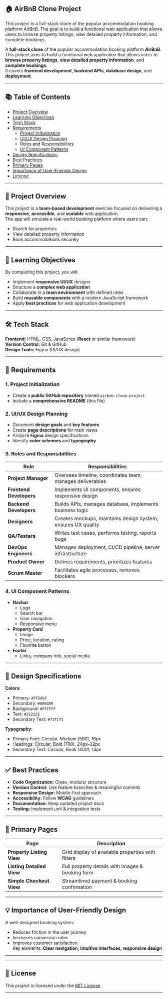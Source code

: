 ## 🏠 AirBnB Clone Project 
This project is a full-stack clone of the popular accommodation booking platform AirBnB. The goal is to build a functional web application that allows users to browse property listings, view detailed property information, and complete bookings.

A **full-stack clone** of the popular accommodation booking platform **AirBnB**.  
This project aims to build a functional web application that allows users to **browse property listings**, **view detailed property information**, and **complete bookings**.  
It covers **frontend development**, **backend APIs**, **database design**, and **deployment**.

---

## 📚 Table of Contents
- [Project Overview](#project-overview)
- [Learning Objectives](#learning-objectives)
- [Tech Stack](#tech-stack)
- [Requirements](#requirements)
  - [Project Initialization](#project-initialization)
  - [UI/UX Design Planning](#uiux-design-planning)
  - [Roles and Responsibilities](#roles-and-responsibilities)
  - [UI Component Patterns](#ui-component-patterns)
- [Design Specifications](#design-specifications)
- [Best Practices](#best-practices)
- [Primary Pages](#primary-pages)
- [Importance of User-Friendly Design](#importance-of-user-friendly-design)
- [License](#license)

---

## 📖 Project Overview
This project is a **team-based development** exercise focused on delivering a **responsive**, **accessible**, and **scalable** web application.  
The app will simulate a real-world booking platform where users can:
- Search for properties
- View detailed property information
- Book accommodations securely

---

## 🎯 Learning Objectives
By completing this project, you will:
- Implement **responsive UI/UX** designs
- Structure a **complex web application**
- Collaborate in a **team environment** with defined roles
- Build **reusable components** with a modern JavaScript framework
- Apply **best practices** for web application development

---

## 🛠 Tech Stack
**Frontend:** HTML, CSS, JavaScript (**React** or similar framework)  
**Version Control:** Git & GitHub  
**Design Tools:** Figma (UI/UX design)

---

## 📌 Requirements

### 1. Project Initialization
- Create a **public GitHub repository** named `airbnb-clone-project`
- Include a **comprehensive README** (this file)

### 2. UI/UX Design Planning
- Document **design goals** and **key features**
- Create **page descriptions** for main views
- Analyze **Figma** design specifications
- Identify **color schemes** and **typography**

### 3. Roles and Responsibilities
| Role | Responsibilities |
|------|------------------|
| **Project Manager** | Oversees timeline, coordinates team, manages deliverables |
| **Frontend Developers** | Implements UI components, ensures responsive design |
| **Backend Developers** | Builds APIs, manages database, implements business logic |
| **Designers** | Creates mockups, maintains design system, ensures UX quality |
| **QA/Testers** | Writes test cases, performs testing, reports bugs |
| **DevOps Engineers** | Manages deployment, CI/CD pipeline, server infrastructure |
| **Product Owner** | Defines requirements, prioritizes features |
| **Scrum Master** | Facilitates agile processes, removes blockers |

### 4. UI Component Patterns
- **Navbar**
  - Logo
  - Search bar
  - User navigation
  - Responsive menu
- **Property Card**
  - Image
  - Price, location, rating
  - Favorite button
- **Footer**
  - Links, company info, social media

---

## 🎨 Design Specifications
**Colors:**
- Primary: `#FF5A5F`
- Secondary: `#008489`
- Background: `#FFFFFF`
- Text: `#222222`
- Secondary Text: `#717171`

**Typography:**
- Primary Font: Circular, Medium (500), 16px
- Headings: Circular, Bold (700), 24px–32px
- Secondary Text: Circular, Book (400), 14px

---

## ✅ Best Practices
- **Code Organization:** Clean, modular structure
- **Version Control:** Use feature branches & meaningful commits
- **Responsive Design:** Mobile-first approach
- **Accessibility:** Follow **WCAG** guidelines
- **Documentation:** Keep updated project docs
- **Testing:** Implement unit & integration tests

---

## 📄 Primary Pages
| Page | Description |
|------|-------------|
| **Property Listing View** | Grid display of available properties with filters |
| **Listing Detailed View** | Full property details with images & booking form |
| **Simple Checkout View** | Streamlined payment & booking confirmation |

---

## 💡 Importance of User-Friendly Design
A well-designed booking system:
- Reduces friction in the user journey
- Increases conversion rates
- Improves customer satisfaction  
Key elements: **Clear navigation, intuitive interfaces, responsive design**

---
---

## 📜 License
This project is licensed under the [MIT License](LICENSE).

---
